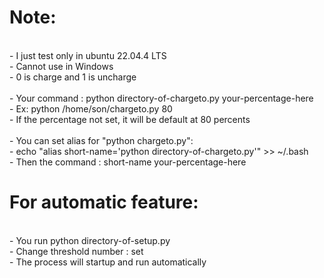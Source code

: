 #   Note:
<br>
- I just test only in ubuntu 22.04.4 LTS<br>
- Cannot use in Windows <br>
- 0 is charge and 1 is uncharge <br>
<br>
- Your command : python directory-of-chargeto.py your-percentage-here <br>
- Ex: python /home/son/chargeto.py 80<br>
- If the percentage not set, it will be default at 80 percents<br>
<br>
- You can set alias for "python chargeto.py": <br>
- echo "alias short-name='python directory-of-chargeto.py'" >> ~/.bash <br>
- Then the command : short-name your-percentage-here <br>

#    For automatic feature: 
<br>
- You run python directory-of-setup.py <br>
- Change threshold number : set <new-number> <br>
- The process will startup and run automatically <br>
